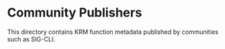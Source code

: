 # Community Publishers

This directory contains KRM function metadata published by communities such as 
SIG-CLI. 